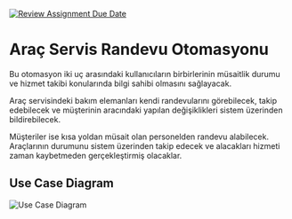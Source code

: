 [![Review Assignment Due Date](https://classroom.github.com/assets/deadline-readme-button-24ddc0f5d75046c5622901739e7c5dd533143b0c8e959d652212380cedb1ea36.svg)](https://classroom.github.com/a/QA5O9x4M)

# Araç Servis Randevu Otomasyonu 

Bu otomasyon iki uç arasındaki kullanıcıların birbirlerinin müsaitlik durumu ve hizmet takibi konularında bilgi sahibi olmasını sağlayacak.

Araç servisindeki bakım elemanları kendi randevularını görebilecek, takip edebilecek ve müşterinin aracındaki yapılan değişiklikleri sistem üzerinden bildirebilecek.

Müşteriler ise kısa yoldan müsait olan personelden randevu alabilecek. Araçlarının durumunu sistem üzerinden takip edecek ve alacakları hizmeti zaman kaybetmeden gerçekleştirmiş olacaklar.


## Use Case Diagram
![Use Case Diagram](https://i.ibb.co/8Mhxpvc/Use-Case-Diagram.png)

